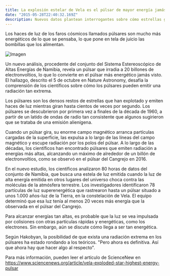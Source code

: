 ```yaml
---
title: La explosión estelar de Vela es el púlsar de mayor energía jamás visto.
date: "2015-05-28T22:40:32.169Z"
description: Nuevos datos plantean interrogantes sobre cómo estrellas giratorias y muertas pueden emitir una radiación tan extrema.
---
```


Los haces de luz de los faros cósmicos llamados púlsares son mucho más energéticos de lo que se pensaba, lo que pone en tela de juicio las bombillas que los alimentan.

![Imagen](./img.jpg)

Un nuevo análisis, procedente del conjunto del Sistema Estereoscópico de Altas Energías de Namibia, revela un púlsar que irradia a 20 billones de electronvoltios, lo que lo convierte en el púlsar más energético jamás visto. El hallazgo, descrito el 5 de octubre en Nature Astronomy, desafía la comprensión de los científicos sobre cómo los púlsares pueden emitir una radiación tan extrema.

Los púlsares son los densos restos de estrellas que han explotado y emiten haces de luz mientras giran hasta cientos de veces por segundo. Los púlsares se descubrieron por primera vez a finales de la década de 1960, a partir de un latido de ondas de radio tan consistente que algunos sugirieron que se trataba de una emisión alienígena.

Cuando un púlsar gira, su enorme campo magnético arranca partículas cargadas de la superficie, las expulsa a lo largo de las líneas del campo magnético y escupe radiación por los polos del púlsar. A lo largo de las décadas, los científicos han encontrado púlsares que emiten radiación a energías más altas, alcanzando un máximo de alrededor de un billón de electronvoltios, como se observó en el púlsar del Cangrejo en 2016.

En el nuevo estudio, los científicos analizaron 80 horas de datos del conjunto de Namibia, que busca una estela de luz emitida cuando la luz de alta energía emitida en otros lugares del universo choca contra las moléculas de la atmósfera terrestre. Los investigadores identificaron 78 partículas de luz superenergética que rastrearon hasta un púlsar situado a unos 1.000 años-luz de la Tierra, en la constelación de Vela. El equipo determinó que esa luz tenía al menos 20 veces más energía que la observada en el púlsar del Cangrejo.

Para alcanzar energías tan altas, es probable que la luz se vea impulsada por colisiones con otras partículas rápidas y energéticas, como los electrones. Sin embargo, aún se discute cómo llega a ser tan energética.

Según Hakobyan, la posibilidad de que exista una radiación extrema en los púlsares ha estado rondando a los teóricos. "Pero ahora es definitiva. Así que ahora hay que hacer algo al respecto".

Para más información, pueden leer el artículo de ScienceNew en
https://www.sciencenews.org/article/vela-exploded-star-highest-energy-pulsar
